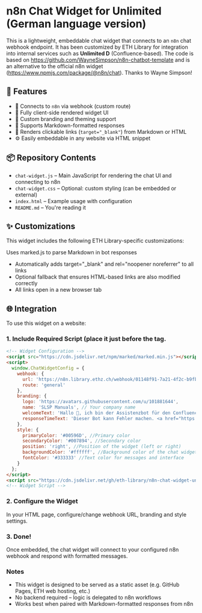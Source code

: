 # n8n Chat Widget for Unlimited (German language version)

This is a lightweight, embeddable chat widget that connects to an `n8n` chat webhook endpoint. It has been customized by ETH Library for integration into internal services such as **Unlimited D** (Confluence-based). The code is based on https://github.com/WayneSimpson/n8n-chatbot-template and is an alternative to the official n8n widget (https://www.npmjs.com/package/@n8n/chat). Thanks to Wayne Simpson!

## 🚀 Features

- 📩 Connects to `n8n` via webhook (custom route)
- 💬 Fully client-side rendered widget UI
- 🎨 Custom branding and theming support
- 📎 Supports Markdown-formatted responses
- 🔗 Renders clickable links (`target="_blank"`) from Markdown or HTML
- ⚙️ Easily embeddable in any website via HTML snippet

## 📦 Repository Contents

- `chat-widget.js` – Main JavaScript for rendering the chat UI and connecting to n8n
- `chat-widget.css` – Optional: custom styling (can be embedded or external)
- `index.html` – Example usage with configuration
- `README.md` – You're reading it

## ✨ Customizations
This widget includes the following ETH Library-specific customizations:

Uses marked.js to parse Markdown in bot responses

- Automatically adds target="_blank" and rel="noopener noreferrer" to all links
- Optional fallback that ensures HTML-based links are also modified correctly
- All links open in a new browser tab

## 🌐 Integration

To use this widget on a website:

### 1. Include Required Script (place it just before the </body> tag.

```html
<!-- Widget Configuration -->
<script src="https://cdn.jsdelivr.net/npm/marked/marked.min.js"></script>
<script>
  window.ChatWidgetConfig = {
    webhook: {
      url: 'https://n8n.library.ethz.ch/webhook/01148f91-7a21-4f2c-b9fb-f9fdcaca0c1c/chat',
      route: 'general'
    },
    branding: {
      logo: 'https://avatars.githubusercontent.com/u/101881644',
      name: 'SLSP Manuals', // Your company name
      welcomeText: 'Hallo 👋, ich bin der Assistenzbot für den Confluence-Bereich SLSP Manuals.', //Welcome message
      responseTimeText: 'Dieser Bot kann Fehler machen. <a href="https://library.ethz.ch/footer/datenschutz.html" target="_blank">Datenschutz</a>' //Response time message
    },
    style: {
      primaryColor: '#00596D', //Primary color
      secondaryColor: '#007894', //Secondary color
      position: 'right', //Position of the widget (left or right)
      backgroundColor: '#ffffff', //Background color of the chat widget
      fontColor: '#333333' //Text color for messages and interface
    }
  };
</script>
<script src="https://cdn.jsdelivr.net/gh/eth-library/n8n-chat-widget-unlimited-d/chat-widget.js"></script>
<!-- Widget Script --> 
```
### 2. Configure the Widget
In your HTML page, configure/change webhook URL, branding and style settings.

### 3. Done!
Once embedded, the chat widget will connect to your configured n8n webhook and respond with formatted messages.

### Notes

- This widget is designed to be served as a static asset (e.g. GitHub Pages, ETH web hosting, etc.)
- No backend required – logic is delegated to n8n workflows
- Works best when paired with Markdown-formatted responses from n8n

